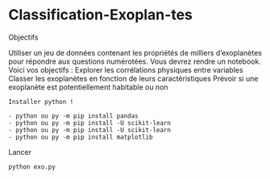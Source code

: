 # Classification-Exoplan-tes

Objectifs


Utiliser un jeu de données contenant les propriétés de milliers d’exoplanètes pour  répondre aux questions numérotées. Vous devrez rendre un notebook. Voici vos objectifs :
Explorer les corrélations physiques entre variables
Classer les exoplanètes en fonction de leurs caractéristiques
Prévoir si une exoplanète est potentiellement habitable ou non

```
Installer python !

- python ou py -m pip install pandas
- python ou py -m pip install -U scikit-learn
- python ou py -m pip install -U scikit-learn
- python ou py -m pip install matplotlib

```

Lancer

```
python exo.py

```

